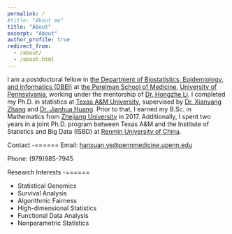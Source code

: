 ```yaml
---
permalink: /
#title: "About me"
title: "About"
excerpt: "About"
author_profile: true
redirect_from: 
  - /about/
  - /about.html
---
```


I am a postdoctoral fellow in [the Department of Biostatistics, Epidemiology, and Informatics (DBEI)](https://www.dbei.med.upenn.edu) at [the Perelman School of Medicine](https://www.med.upenn.edu), [University of Pennsylvania](https://www.upenn.edu), working under the mentorship of [Dr. Hongzhe Li](https://www.med.upenn.edu/apps/faculty/index.php/g275/p4879509). I completed my Ph.D. in statistics at [Texas A&M University](https://www.tamu.edu/index.html), supervised by [Dr. Xianyang Zhang](https://zhangxiany-tamu.github.io) and [Dr. Jianhua Huang](https://sds.cuhk.edu.cn/en/teacher/470). Prior to that, I earned my B.Sc. in Mathematics from [Zhejiang University](https://www.zju.edu.cn/english/) in 2017. Additionally, I spent two years in a joint Ph.D. program between Texas A&M and the Institute of Statistics and Big Data (ISBD) at [Renmin University of China](https://en.wikipedia.org/wiki/Renmin_University_of_China). 
 
Contact 
-======
Email: hanxuan.ye@pennmedicine.upenn.edu

Phone: (979)985-7945

Research Interests 
-======
- Statistical Genomics
- Survival Analysis 
- Algorithmic Fairness 
- High-dimensional Statistics 
- Functional Data Analysis
- Nonparametric Statistics 

